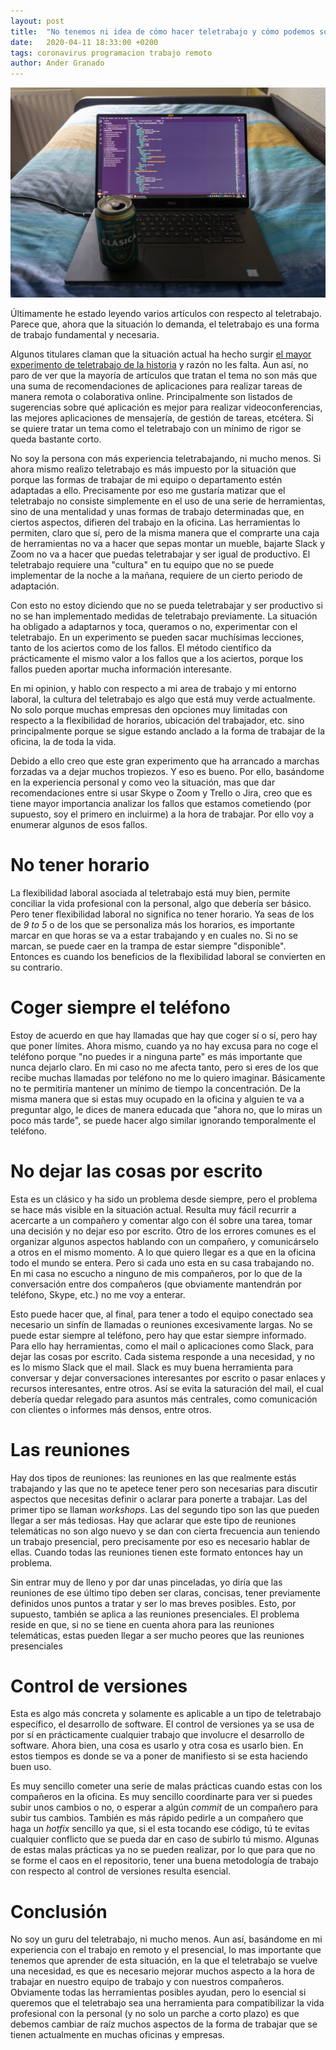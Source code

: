 ```yaml
---
layout: post
title:  "No tenemos ni idea de cómo hacer teletrabajo y cómo podemos solucionarlo"
date:   2020-04-11 18:33:00 +0200
tags: coronavirus programacion trabajo remoto
author: Ander Granado
---
```


![Trabajar desde casa](/images/laptop-beer2.jpg)

Últimamente he estado leyendo varios artículos con respecto al teletrabajo. Parece que, ahora que la situación lo demanda, el teletrabajo es una forma de trabajo fundamental y necesaria. 

Algunos titulares claman que la situación actual ha hecho surgir [el mayor experimento de teletrabajo de la historia][ref-teletrabajo] y razón no les falta. Aun así, no paro de ver que la mayoría de artículos que tratan el tema no son más que una suma de recomendaciones de aplicaciones para realizar tareas de manera remota o colaborativa online. Principalmente son listados de sugerencias sobre qué aplicación es mejor para realizar videoconferencias, las mejores aplicaciones de mensajería, de gestión de tareas, etcétera. Si se quiere tratar un tema como el teletrabajo con un mínimo de rigor se queda bastante corto.

No soy la persona con más experiencia teletrabajando, ni mucho menos. Si ahora mismo realizo teletrabajo es más impuesto por la situación que porque las formas de trabajar de mi equipo o departamento estén adaptadas a ello. Precisamente por eso me gustaría matizar que el teletrabajo no consiste simplemente en el uso de una serie de herramientas, sino de una mentalidad y unas formas de trabajo determinadas que, en ciertos aspectos, difieren del trabajo en la oficina. Las herramientas lo permiten, claro que sí, pero de la misma manera que el comprarte una caja de herramientas no va a hacer que sepas montar un mueble, bajarte Slack y Zoom no va a hacer que puedas teletrabajar y ser igual de productivo. El teletrabajo requiere una "cultura" en tu equipo que no se puede implementar de la noche a la mañana, requiere de un cierto periodo de adaptación.

Con esto no estoy diciendo que no se pueda teletrabajar y ser productivo si no se han implementado medidas de teletrabajo previamente. La situación ha obligado a adaptarnos y toca, queramos o no, experimentar con el teletrabajo. En un experimento se pueden sacar muchísimas lecciones, tanto de los aciertos como de los fallos. El método científico da prácticamente el mismo valor a los fallos que a los aciertos, porque los fallos pueden aportar mucha información interesante. 

En mi opinion, y hablo con respecto a mi area de trabajo y mi entorno laboral, la cultura del teletrabajo es algo que está muy verde actualmente. No solo porque muchas empresas den opciones muy limitadas con respecto a la flexibilidad de horarios, ubicación del trabajador, etc. sino principalmente porque se sigue estando anclado a la forma de trabajar de la oficina, la de toda la vida.

Debido a ello creo que este gran experimento que ha arrancado a marchas forzadas va a dejar muchos tropiezos. Y eso es bueno. Por ello, basándome en la experiencia personal y como veo la situación, mas que dar recomendaciones entre si usar Skype o Zoom y Trello o Jira, creo que es tiene mayor importancia analizar los fallos que estamos cometiendo (por supuesto, soy el primero en incluirme) a la hora de trabajar. Por ello voy a enumerar algunos de esos fallos.

# No tener horario 

La flexibilidad laboral asociada al teletrabajo está muy bien, permite conciliar la vida profesional con la personal, algo que debería ser básico. Pero tener flexibilidad laboral no significa no tener horario. Ya seas de los de _9 to 5_ o de los que se personaliza más los horarios, es importante marcar en que horas se va a estar trabajando y en cuales no. Si no se marcan, se puede caer en la trampa de estar siempre "disponible". Entonces es cuando los beneficios de la flexibilidad laboral se convierten en su contrario.

# Coger siempre el teléfono 

Estoy de acuerdo en que hay llamadas que hay que coger sí o sí, pero hay que poner límites. Ahora mismo, cuando ya no hay excusa para no coge el teléfono porque "no puedes ir a ninguna parte" es más importante que nunca dejarlo claro. En mi caso no me afecta tanto, pero si eres de los que recibe muchas llamadas por teléfono no me lo quiero imaginar. Básicamente no te permitiría mantener un mínimo de tiempo la concentración. De la misma manera que si estas muy ocupado en la oficina y alguien te va a preguntar algo, le dices de manera educada que "ahora no, que lo miras un poco más tarde", se puede hacer algo similar ignorando temporalmente el teléfono.

# No dejar las cosas por escrito

Esta es un clásico y ha sido un problema desde siempre, pero el problema se hace más visible en la situación actual. Resulta muy fácil recurrir a acercarte a un compañero y comentar algo con él sobre una tarea, tomar una decisión y no dejar eso por escrito. Otro de los errores comunes es el organizar algunos aspectos hablando con un compañero, y comunicárselo a otros en el mismo momento. A lo que quiero llegar es a que en la oficina todo el mundo se entera. Pero si cada uno esta en su casa trabajando no. En mi casa no escucho a ninguno de mis compañeros, por lo que de la conversación entre dos compañeros (que obviamente mantendrán por teléfono, Skype, etc.) no me voy a enterar. 

Esto puede hacer que, al final, para tener a todo el equipo conectado sea necesario un sinfín de llamadas o reuniones excesivamente largas. No se puede estar siempre al teléfono, pero hay que estar siempre informado. Para ello hay herramientas, como el mail o aplicaciones como Slack, para dejar las cosas por escrito. Cada sistema responde a una necesidad, y no es lo mismo Slack que el mail. Slack es muy buena herramienta para conversar y dejar conversaciones interesantes por escrito o pasar enlaces y recursos interesantes, entre otros. Así se evita la saturación del mail, el cual debería quedar relegado para asuntos más centrales, como comunicación con clientes o informes más densos, entre otros.

# Las reuniones

Hay dos tipos de reuniones: las reuniones en las que realmente estás trabajando y las que no te apetece tener pero son necesarias para discutir aspectos que necesitas definir o aclarar para ponerte a trabajar. Las del primer tipo se llaman _workshops_. Las del segundo tipo son las que pueden llegar a ser más tediosas. Hay que aclarar que este tipo de reuniones telemáticas no son algo nuevo y se dan con cierta frecuencia aun teniendo un trabajo presencial, pero precisamente por eso es necesario hablar de ellas. Cuando todas las reuniones tienen este formato entonces hay un problema.

Sin entrar muy de lleno y por dar unas pinceladas, yo diría que las reuniones de ese último tipo deben ser claras, concisas, tener previamente definidos unos puntos a tratar y ser lo mas breves posibles. Esto, por supuesto, también se aplica a las reuniones presenciales. El problema reside en que, si no se tiene en cuenta ahora para las reuniones telemáticas, estas pueden llegar a ser mucho peores que las reuniones presenciales

# Control de versiones

Esta es algo más concreta y solamente es aplicable a un tipo de teletrabajo específico, el desarrollo de software. El control de versiones ya se usa de por sí en prácticamente cualquier trabajo que involucre el desarrollo de software. Ahora bien, una cosa es usarlo y otra cosa es usarlo bien. En estos tiempos es donde se va a poner de manifiesto si se esta haciendo buen uso. 

Es muy sencillo cometer una serie de malas prácticas cuando estas con los compañeros en la oficina. Es muy sencillo coordinarte para ver si puedes subir unos cambios o no, o esperar a algún _commit_ de un compañero para subir tus cambios. También es más rápido pedirle a un compañero que haga un _hotfix_ sencillo ya que, si el esta tocando ese código, tú te evitas cualquier conflicto que se pueda dar en caso de subirlo tú mismo. Algunas de estas malas prácticas ya no se pueden realizar, por lo que para que no se forme el caos en el repositorio, tener una buena metodología de trabajo con respecto al control de versiones resulta esencial.

# Conclusión

No soy un guru del teletrabajo, ni mucho menos. Aun así, basándome en mi experiencia con el trabajo en remoto y el presencial, lo mas importante que tenemos que aprender de esta situación, en la que el teletrabajo se vuelve una necesidad, es que es necesario mejorar muchos aspecto a la hora de trabajar en nuestro equipo de trabajo y con nuestros compañeros. Obviamente todas las herramientas posibles ayudan, pero lo esencial si queremos que el teletrabajo sea una herramienta para compatibilizar la vida profesional con la personal (y no solo un parche a corto plazo) es que debemos cambiar de raíz muchos aspectos de la forma de trabajar que se tienen actualmente en muchas oficinas y empresas.

[ref-teletrabajo]:  https://www.xataka.com/empresas-y-economia/coronavirus-ha-activado-mayor-experimento-teletrabajo-historia